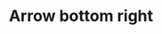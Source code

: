 ---
title: Arrow bottom right
tags:
icon: arrow-bottom-right
svg: '<svg xmlns="http://www.w3.org/2000/svg" width="24" height="24" fill="none" viewBox="0 0 24 24" stroke-width="1.5" stroke-linecap="round" stroke-linejoin="round" stroke="currentColor"><path d="m6.5 6.5 11 11m0 0h-9m9 0v-9"/></svg>'
---
